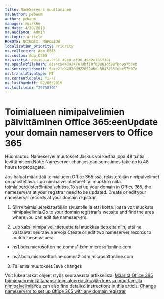 ```yaml
---
title: NameServers muuttaminen
ms.author: pebaum
author: pebaum
manager: mnirkhe
ms.date: 4/20/2018
ms.audience: Admin
ms.topic: article
ROBOTS: NOINDEX, NOFOLLOW
localization_priority: Priority
ms.collection: Adm_O365
ms.custom: Adm_O365
ms.assetid: d011531a-0951-49c0-af30-40d2e765f381
ms.openlocfilehash: 61c4c5e43a247679bf18fd3861dd98fbe9a7b3eb
ms.sourcegitcommit: 5dee2fcb492bd922092a6de8045a95febe57b97e
ms.translationtype: MT
ms.contentlocale: fi-FI
ms.lasthandoff: 02/06/2019
ms.locfileid: "29758701"
---
```

# <a name="update-your-domain-nameservers-to-office-365"></a><span data-ttu-id="0b81c-102">Toimialueen nimipalvelimien päivittäminen Office 365:een</span><span class="sxs-lookup"><span data-stu-id="0b81c-102">Update your domain nameservers to Office 365</span></span>

<span data-ttu-id="0b81c-103">Huomautus: Nameserver muutokset Joskus voi kestää jopa 48 tuntia levittämiseen.</span><span class="sxs-lookup"><span data-stu-id="0b81c-103">Note: Nameserver changes can sometimes take up to 48 hours to propagate.</span></span>
  
<span data-ttu-id="0b81c-p101">Jos haluat määrittää toimialueen Office 365:ssä, rekisteröijän nimipalvelimet on päivitettävä. Luo nimipalvelintietueet tai muokkaa niitä toimialuerekisteröintipalvelussa.</span><span class="sxs-lookup"><span data-stu-id="0b81c-p101">To set up your domain in Office 365, the nameservers at your registrar need to be updated. Create or edit your nameserver records at your domain registrar.</span></span>
  
1. <span data-ttu-id="0b81c-106">Siirry toimialuerekisteröijän sivustolle ja etsi kohta, jossa voit muokata nimipalvelimia.</span><span class="sxs-lookup"><span data-stu-id="0b81c-106">Go to your domain registrar's website and find the area where you can edit the nameservers.</span></span>
    
2. <span data-ttu-id="0b81c-107">Luo kaksi nimipalvelintietuetta tai muokkaa tietueita niin, että ne vastaavat seuraavia arvoja:</span><span class="sxs-lookup"><span data-stu-id="0b81c-107">Create or edit two nameserver records to match these values:</span></span>
    
  - <span data-ttu-id="0b81c-108">ns1.bdm.microsoftonline.com</span><span class="sxs-lookup"><span data-stu-id="0b81c-108">ns1.bdm.microsoftonline.com</span></span>
    
  - <span data-ttu-id="0b81c-109">ns2.bdm.microsoftonline.com</span><span class="sxs-lookup"><span data-stu-id="0b81c-109">ns2.bdm.microsoftonline.com</span></span>
    
3. <span data-ttu-id="0b81c-110">Tallenna muutokset.</span><span class="sxs-lookup"><span data-stu-id="0b81c-110">Save changes.</span></span>
    
<span data-ttu-id="0b81c-111">Voit lukea tarkat ohjeet myös seuraavasta artikkelista: [Määritä Office 365 toimimaan minkä tahansa toimialuerekisteröijän kanssa muuttamalla nimipalvelimia](https://support.office.com/article/Change-nameservers-at-any-domain-registrar-to-set-up-Office-365-a8b487a9-2a45-4581-9dc4-5d28a47010a2.aspx)</span><span class="sxs-lookup"><span data-stu-id="0b81c-111">You can also find detailed instructions in this article: [Change nameservers to set up Office 365 with any domain registrar](https://support.office.com/article/Change-nameservers-at-any-domain-registrar-to-set-up-Office-365-a8b487a9-2a45-4581-9dc4-5d28a47010a2.aspx)</span></span>
  


